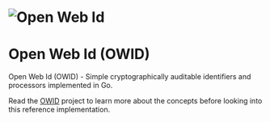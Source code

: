 # ![Open Web Id](https://github.com/SWAN-community/owid/raw/main/images/owl.128.pxls.100.dpi.png)

# Open Web Id (OWID)

Open Web Id (OWID) - Simple cryptographically auditable identifiers and
processors implemented in Go.

Read the [OWID](https://github.com/SWAN-community/owid) project to learn more about
the concepts before looking into this reference implementation.
